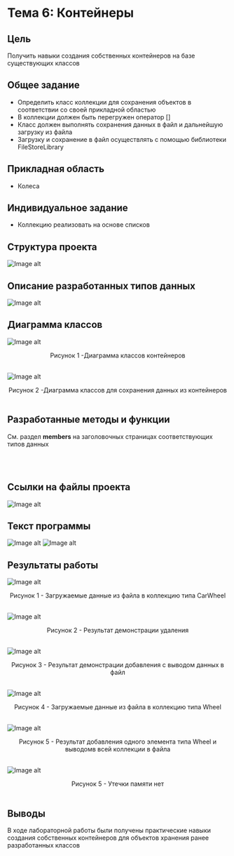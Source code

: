 # Тема 6: Контейнеры

## Цель
Получить навыки создания собственных контейнеров на базе существующих классов

## Общее задание
- Определить класс коллекции <Container> для сохранения объектов в соответствии со своей прикладной областью
- В коллекции должен быть перегружен оператор []
- Класс должен выполнять сохранения данных в файл и дальнейшую загрузку из файла 
- Загрузку и сохранение в файл осуществлять с помощью библиотеки FileStoreLibrary

## Прикладная область
- Колеса

## Индивидуальное задание
- Коллекцию реализовать на основе списков


## Структура проекта

![Image alt](https://raw.githubusercontent.com/kit25a/se-cpp/master/shazhko-artem/doc/shazhko06/source/Image01.png)


## Описание разработанных типов данных

![Image alt](https://raw.githubusercontent.com/kit25a/se-cpp/master/shazhko-artem/doc/shazhko06/source/Image02.png)

## Диаграмма классов

![Image alt](https://raw.githubusercontent.com/kit25a/se-cpp/master/shazhko-artem/doc/shazhko06/source/Image03.png)
<div align="center">Рисунок 1 -Диаграмма классов контейнеров</b></div><br>

![Image alt](https://raw.githubusercontent.com/kit25a/se-cpp/master/shazhko-artem/doc/shazhko06/source/Image03.1.png)
<div align="center">Рисунок 2 -Диаграмма классов для сохранения данных из контейнеров</b></div><br>

## Разработанные методы и функции
См. раздел <b>members</b> на заголовочных страницах соответствующих типов данных

<br><br>
## Ссылки на файлы проекта

![Image alt](https://raw.githubusercontent.com/kit25a/se-cpp/master/shazhko-artem/doc/shazhko06/source/Image04.png)
## Текст программы

![Image alt](https://raw.githubusercontent.com/kit25a/se-cpp/master/shazhko-artem/doc/shazhko06/source/Image05.png)
![Image alt](https://raw.githubusercontent.com/kit25a/se-cpp/master/shazhko-artem/doc/shazhko06/source/Image05.1.png)

## Результаты работы
![Image alt](https://raw.githubusercontent.com/kit25a/se-cpp/master/shazhko-artem/doc/shazhko06/source/Image06.png)
<div align="center">Рисунок 1 - Загружаемые данные из файла в коллекцию типа CarWheel</b></div><br>

![Image alt](https://raw.githubusercontent.com/kit25a/se-cpp/master/shazhko-artem/doc/shazhko06/source/Image07.png)
<div align="center">Рисунок 2 - Результат демонстрации удаления</b></div><br>

![Image alt](https://raw.githubusercontent.com/kit25a/se-cpp/master/shazhko-artem/doc/shazhko06/source/Image08.png)
<div align="center">Рисунок 3 - Результат демонстрации добавления с выводом данных в файл</b></div><br>

![Image alt](https://raw.githubusercontent.com/kit25a/se-cpp/master/shazhko-artem/doc/shazhko06/source/Image09.png)
<div align="center">Рисунок 4 - Загружаемые данные из файла в коллекцию типа Wheel</b></div><br>

![Image alt](https://raw.githubusercontent.com/kit25a/se-cpp/master/shazhko-artem/doc/shazhko06/source/Image10.png)
<div align="center">Рисунок 5 - Результат добавления одного элемента типа Wheel и выводомв всей коллекции в файла</b></div><br>

![Image alt](https://raw.githubusercontent.com/kit25a/se-cpp/master/shazhko-artem/doc/shazhko06/source/Image11.png)
<div align="center">Рисунок 5 - Утечки памяти нет</b></div><br>

## Выводы
В ходе лабораторной работы были получены практические навыки создания собственных контейнеров для объектов хранения ранее разработанных классов